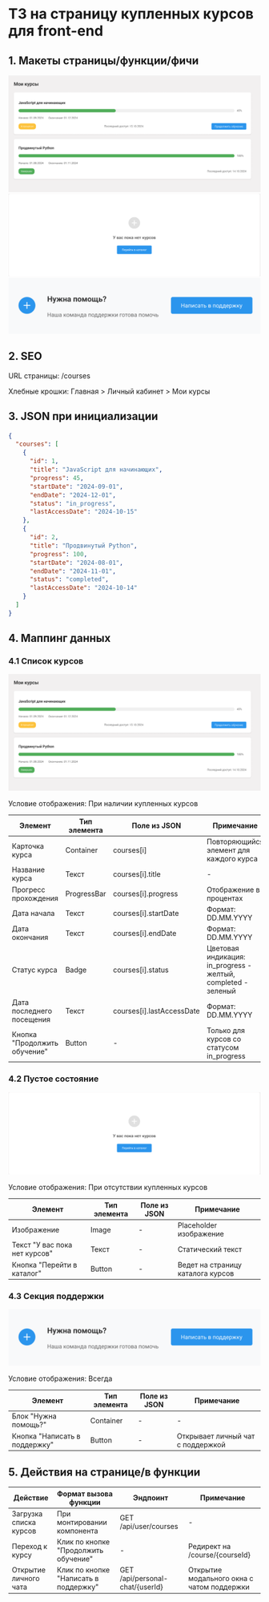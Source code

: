 # ТЗ на страницу купленных курсов для front-end

## 1. Макеты страницы/функции/фичи

![alt text](lr_4_mapping_1.png)
![alt text](LR_4_mapping_2.png)
![alt text](LR_4_mapping_3.png)

## 2. SEO

URL страницы: /courses

Хлебные крошки: Главная > Личный кабинет > Мои курсы

## 3. JSON при инициализации

```json
{
  "courses": [
    {
      "id": 1,
      "title": "JavaScript для начинающих",
      "progress": 45,
      "startDate": "2024-09-01",
      "endDate": "2024-12-01",
      "status": "in_progress",
      "lastAccessDate": "2024-10-15"
    },
    {
      "id": 2,
      "title": "Продвинутый Python",
      "progress": 100,
      "startDate": "2024-08-01",
      "endDate": "2024-11-01",
      "status": "completed",
      "lastAccessDate": "2024-10-14"
    }
  ]
}
```

## 4. Маппинг данных

### 4.1 Список курсов

![alt text](lr_4_mapping_1.png)

Условие отображения: При наличии купленных курсов

| Элемент | Тип элемента | Поле из JSON | Примечание |
|---------|--------------|--------------|------------|
| Карточка курса | Container | courses[i] | Повторяющийся элемент для каждого курса |
| Название курса | Текст | courses[i].title | - |
| Прогресс прохождения | ProgressBar | courses[i].progress | Отображение в процентах |
| Дата начала | Текст | courses[i].startDate | Формат: DD.MM.YYYY |
| Дата окончания | Текст | courses[i].endDate | Формат: DD.MM.YYYY |
| Статус курса | Badge | courses[i].status | Цветовая индикация: in_progress - желтый, completed - зеленый |
| Дата последнего посещения | Текст | courses[i].lastAccessDate | Формат: DD.MM.YYYY |
| Кнопка "Продолжить обучение" | Button | - | Только для курсов со статусом in_progress |

### 4.2 Пустое состояние

![alt text](LR_4_mapping_2.png)

Условие отображения: При отсутствии купленных курсов

| Элемент | Тип элемента | Поле из JSON | Примечание |
|---------|--------------|--------------|------------|
| Изображение | Image | - | Placeholder изображение |
| Текст "У вас пока нет курсов" | Текст | - | Статический текст |
| Кнопка "Перейти в каталог" | Button | - | Ведет на страницу каталога курсов |

### 4.3 Секция поддержки

![alt text](LR_4_mapping_3.png)

Условие отображения: Всегда

| Элемент | Тип элемента | Поле из JSON | Примечание |
|---------|--------------|--------------|------------|
| Блок "Нужна помощь?" | Container | - | - |
| Кнопка "Написать в поддержку" | Button | - | Открывает личный чат с поддержкой |

## 5. Действия на странице/в функции

| Действие | Формат вызова функции | Эндпоинт | Примечание |
|----------|----------------------|-----------|------------|
| Загрузка списка курсов | При монтировании компонента | GET /api/user/courses | - |
| Переход к курсу | Клик по кнопке "Продолжить обучение" | - | Редирект на /course/{courseId} |
| Открытие личного чата | Клик по кнопке "Написать в поддержку" | GET /api/personal-chat/{userId} | Открытие модального окна с чатом поддержки |